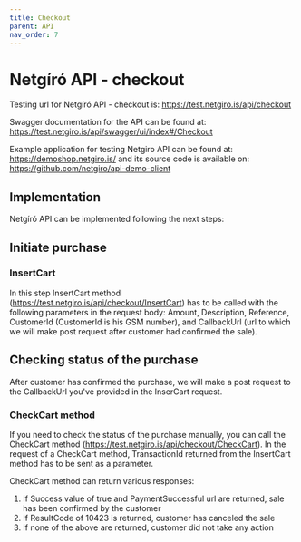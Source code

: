 ```yaml
---
title: Checkout
parent: API
nav_order: 7
---
```


# Netgíró  API - checkout

Testing url for Netgíró  API - checkout is: https://test.netgiro.is/api/checkout

Swagger documentation for the API can be found at: https://test.netgiro.is/api/swagger/ui/index#/Checkout

Example application for testing Netgiro API can be found at: https://demoshop.netgiro.is/ and its source code is available on: https://github.com/netgiro/api-demo-client

## Implementation

Netgíró  API can be implemented following the next steps:


## Initiate purchase

### InsertCart

In this step InsertCart method (https://test.netgiro.is/api/checkout/InsertCart) has to be called with the following parameters in the request body: Amount, Description, Reference, CustomerId (CustomerId is his GSM number), and  CallbackUrl (url to which we will make post request after customer had confirmed the sale).

## Checking status of the purchase

After customer has confirmed the purchase, we will make a post request to the CallbackUrl you've provided in the InserCart request.

### CheckCart method

If you need to check the status of the purchase manually, you can call the CheckCart method (https://test.netgiro.is/api/checkout/CheckCart). In the request of a CheckCart method, TransactionId returned from the InsertCart method has to be sent as a parameter.

CheckCart method can return various responses:

1. If Success value of true and PaymentSuccessful url are returned, sale has been confirmed by the customer
2. If ResultCode of 10423 is returned, customer has canceled the sale
3. If none of the above are returned, customer did not take any action
